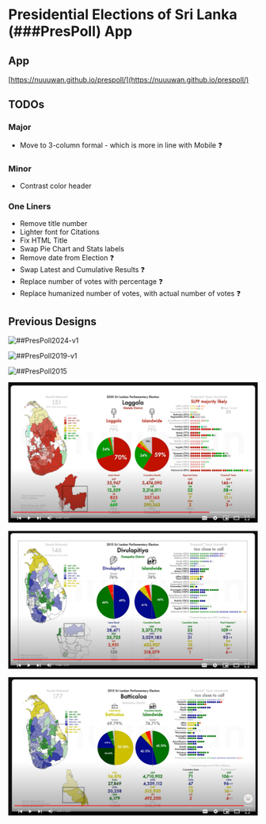 # Presidential Elections of Sri Lanka (###PresPoll) App

## App

[https://nuuuwan.github.io/prespoll/](https://nuuuwan.github.io/prespoll/)

## TODOs

### Major

* Move to 3-column formal - which is more in line with Mobile ❓

### Minor

* Contrast color header

### One Liners

* Remove title number
* Lighter font for Citations
* Fix HTML Title
* Swap Pie Chart and Stats labels
* Remove date from Election ❓
* Swap Latest and Cumulative Results ❓
* Replace number of votes with percentage ❓
* Replace humanized number of votes, with actual number of votes ❓

## Previous Designs

![##PresPoll2024-v1](README.files/##PresPoll2024-v1.png)

![##PresPoll2019-v1](README.files/##PresPoll2019-v1.png)

![##PresPoll2015](README.files/##PresPoll2015.png)

![GenElecSL2020](README.files/GenElecSL2020.png)

![GenElecSL2015-v2](README.files/GenElecSL2015-v2.png)

![GenElecSL2015-v1](README.files/GenElecSL2015-v1.png)
